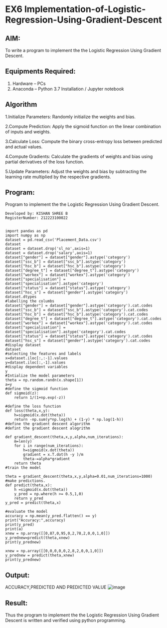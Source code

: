 # EX6 Implementation-of-Logistic-Regression-Using-Gradient-Descent

## AIM:
To write a program to implement the the Logistic Regression Using Gradient Descent.

## Equipments Required:
1. Hardware – PCs
2. Anaconda – Python 3.7 Installation / Jupyter notebook

## Algorithm
1.Initialize Parameters: Randomly initialize the weights and bias.

2.Compute Prediction: Apply the sigmoid function on the linear combination of inputs and weights.

3.Calculate Loss: Compute the binary cross-entropy loss between predicted and actual values.

4.Compute Gradients: Calculate the gradients of weights and bias using partial derivatives of the loss function.

5.Update Parameters: Adjust the weights and bias by subtracting the learning rate multiplied by the respective gradients.

## Program:

Program to implement the the Logistic Regression Using Gradient Descent.
```
Developed by: KISHAN SHREE B
RegisterNumber: 212223100022


import pandas as pd
import numpy as np
dataset = pd.read_csv('Placement_Data.csv')
dataset
dataset = dataset.drop('sl_no',axis=1)
dataset = dataset.drop('salary',axis=1)
dataset["gender"] = dataset["gender"].astype('category')
dataset["ssc_b"] = dataset["ssc_b"].astype('category')
dataset["hsc_b"] = dataset["hsc_b"].astype('category')
dataset["degree_t"] = dataset["degree_t"].astype('category')
dataset["workex"] = dataset["workex"].astype('category')
dataset["specialisation"] = dataset["specialisation"].astype('category')
dataset["status"] = dataset["status"].astype('category')
dataset["hsc_s"] = dataset["gender"].astype('category')
dataset.dtypes
#labelling the columbs
dataset["gender"] = dataset["gender"].astype('category').cat.codes
dataset["ssc_b"] = dataset["ssc_b"].astype('category').cat.codes
dataset["hsc_b"] = dataset["hsc_b"].astype('category').cat.codes
dataset["degree_t"] = dataset["degree_t"].astype('category').cat.codes
dataset["workex"] = dataset["workex"].astype('category').cat.codes
dataset["specialisation"] = dataset["specialisation"].astype('category').cat.codes
dataset["status"] = dataset["status"].astype('category').cat.codes
dataset["hsc_s"] = dataset["gender"].astype('category').cat.codes
#display dataset
dataset
#selecting the features and labels
x=dataset.iloc[:,:-1].values
y=dataset.iloc[:,-1].values
#display dependent variables
y
#Intialize the model parameters
theta = np.random.randn(x.shape[1])
a=y
#define the sigmoid function
def sigmoid(z):
    return 1/(1+np.exp(-z))

#define the loss function
def loss(theta,x,y):
    h=sigmoid(x.dot(theta))
    return -np.sum(y*np.log(h) + (1-y) * np.log(1-h))
#define the gradient descent algorithm
#defint the gradient descent alogrithm

def gradient_descent(theta,x,y,alpha,num_iterations):
    m=len(y)
    for i in range(num_iterations):
        h=sigmoid(x.dot(theta))
        gradient = x.T.dot(h -y )/m
        theta-=alpha*gradient
    return theta
#train the model

theta = gradient_descent(theta,x,y,alpha=0.01,num_iterations=1000)
#make predictions.
def predict(theta,x):
    h =sigmoid(x.dot(theta))
    y_pred = np.where(h >= 0.5,1,0)
    return y_pred
y_pred = predict(theta,x)

#evaluate the model
accuracy = np.mean(y_pred.flatten() == y)
print("Accuracy:",accuracy)
print(y_pred)
print(a)
xnew = np.array([[0,87,0,95,0,2,78,2,0,0,1,0]])
y_prednew=predict(theta,xnew)
print(y_prednew)

xnew = np.array([[0,0,0,0,0,2,8,2,0,0,1,0]])
y_prednew = predict(theta,xnew)
print(y_prednew)
```

## Output:
ACCURACY,PREDICTED AND PREDICTED VALUE
![image](https://github.com/user-attachments/assets/011542db-7e20-48db-b635-f945fde3afdc)

## Result:
Thus the program to implement the the Logistic Regression Using Gradient Descent is written and verified using python programming.


